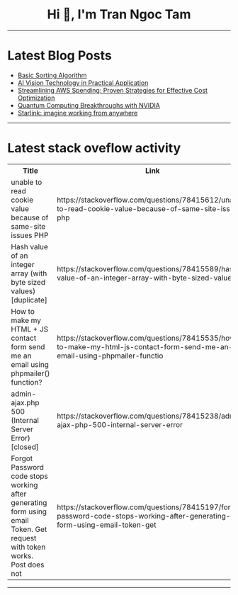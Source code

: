 <h1 align="center">Hi 👋, I'm Tran Ngoc Tam</h1>

---

# Latest Blog Posts 
<!-- BLOG-POST-LIST:START -->
- [Basic Sorting Algorithm](https://dev.to/m__mdy__m/basic-sorting-algorithm-30cj)
- [AI Vision Technology in Practical Application](https://dev.to/gigo_dev/ai-vision-technology-in-practical-application-1l2i)
- [Streamlining AWS Spending: Proven Strategies for Effective Cost Optimization](https://dev.to/unicloud/streamlining-aws-spending-proven-strategies-for-effective-cost-optimization-h1o)
- [Quantum Computing Breakthroughs with NVIDIA](https://dev.to/gigo_dev/quantum-computing-breakthroughs-with-nvidia-4b00)
- [Starlink: imagine working from anywhere](https://dev.to/gigo_dev/starlink-imagine-working-from-anywhere-b22)
<!-- BLOG-POST-LIST:END -->

---

# Latest stack oveflow activity
<table>
  <tr><th>Title</th><th>Link</th></tr>
  <!-- STACKOVERFLOW:START --><tr><td>unable to read cookie value because of same-site issues PHP</td><td>https://stackoverflow.com/questions/78415612/unable-to-read-cookie-value-because-of-same-site-issues-php</td></tr><tr><td>Hash value of an integer array &lpar;with byte sized values&rpar; [duplicate]</td><td>https://stackoverflow.com/questions/78415589/hash-value-of-an-integer-array-with-byte-sized-values</td></tr><tr><td>How to make my HTML + JS contact form send me an email using phpmailer&lpar;&rpar; function?</td><td>https://stackoverflow.com/questions/78415535/how-to-make-my-html-js-contact-form-send-me-an-email-using-phpmailer-functio</td></tr><tr><td>admin-ajax.php 500 &lpar;Internal Server Error&rpar; [closed]</td><td>https://stackoverflow.com/questions/78415238/admin-ajax-php-500-internal-server-error</td></tr><tr><td>Forgot Password code stops working after generating form using email Token. Get request with token works. Post does not</td><td>https://stackoverflow.com/questions/78415197/forgot-password-code-stops-working-after-generating-form-using-email-token-get</td></tr><!-- STACKOVERFLOW:END -->
</table>

---


